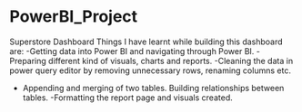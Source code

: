# PowerBI_Project
Superstore Dashboard
Things I have learnt while building this dashboard are:
-Getting data into Power BI and navigating through Power BI.
-Preparing different kind of visuals, charts and reports.
-Cleaning the data in power query editor by removing unnecessary rows, renaming columns etc.
- Appending and merging of two tables. Building relationships between tables.
-Formatting the report page and visuals created.
